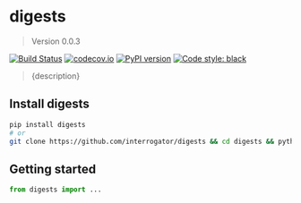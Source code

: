 # digests

> Version 0.0.3

[![Build Status](https://travis-ci.org/{github_username}/digests.svg?branch=master)](https://travis-ci.org/{github_username}/digests)
[![codecov.io](https://codecov.io/gh/{github_username}/digests/branch/master/graph/badge.svg)](https://codecov.io/gh/{github_username}/digests)
[![PyPI version](https://badge.fury.io/py/digests.svg)](https://badge.fury.io/py/digests)
[![Code style: black](https://img.shields.io/badge/code%20style-black-000000.svg)](https://github.com/python/black)

> {description}

## Install digests

```bash
pip install digests
# or
git clone https://github.com/interrogator/digests && cd digests && python.setup.py install
```

## Getting started

```python
from digests import ...
```
